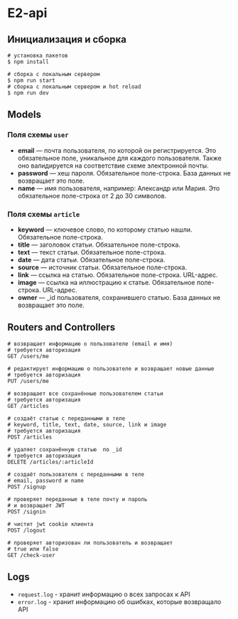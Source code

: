 # E2-api

## Инициализация и сборка

```
# установка пакетов
$ npm install

# сборка с локальным сервером
$ npm run start
# сборка с локальным сервером и hot reload
$ npm run dev
```

## Models

### Поля схемы `user`

- **email** — почта пользователя, по которой он регистрируется. Это обязательное поле, уникальное для каждого пользователя. Также оно валидируется на соответствие схеме электронной почты.
- **password** — хеш пароля. Обязательное поле-строка. База данных не возвращает это поле.
- **name** — имя пользователя, например: Александр или Мария. Это обязательное поле-строка от 2 до 30 символов.

### Поля схемы `article`

- **keyword** — ключевое слово, по которому статью нашли. Обязательное поле-строка.
- **title** — заголовок статьи. Обязательное поле-строка.
- **text** — текст статьи. Обязательное поле-строка.
- **date** — дата статьи. Обязательное поле-строка.
- **source** — источник статьи. Обязательное поле-строка.
- **link** — ссылка на статью. Обязательное поле-строка. URL-адрес.
- **image** — ссылка на иллюстрацию к статье. Обязательное поле-строка. URL-адрес.
- **owner** — \_id пользователя, сохранившего статью. База данных не возвращает это поле.

## Routers and Controllers

```
# возвращает информацию о пользователе (email и имя)
# требуется авторизация
GET /users/me

# редактирует информацию о пользователе и возвращает новые данные
# требуется авторизация
PUT /users/me

# возвращает все сохранённые пользователем статьи
# требуется авторизация
GET /articles

# создаёт статью с переданными в теле
# keyword, title, text, date, source, link и image
# требуется авторизация
POST /articles

# удаляет сохранённую статью  по _id
# требуется авторизация
DELETE /articles/:articleId

# создаёт пользователя с переданными в теле
# email, password и name
POST /signup

# проверяет переданные в теле почту и пароль
# и возвращает JWT
POST /signin

# чистит jwt cookie клиента
POST /logout

# проверяет авторизован ли пользователь и возвращает
# true или false
GET /check-user
```

## Logs

- `request.log` - хранит информацию о всех запросах к API
- `error.log` - хранит информацию об ошибках, которые возвращало API
